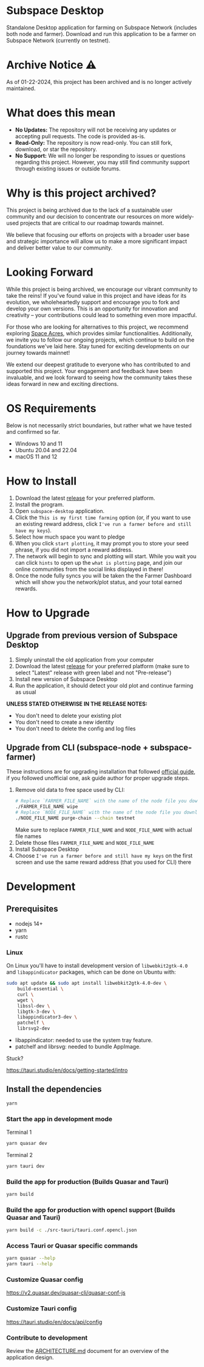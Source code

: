 # Subspace Desktop

Standalone Desktop application for farming on Subspace Network (includes both node and farmer).
Download and run this application to be a farmer on Subspace Network (currently on testnet).

# Archive Notice :warning:
As of 01-22-2024, this project has been archived and is no longer actively maintained.

# What does this mean

- **No Updates:** The repository will not be receiving any updates or accepting pull requests. The code is provided as-is.
- **Read-Only:** The repository is now read-only. You can still fork, download, or star the repository.
- **No Support:** We will no longer be responding to issues or questions regarding this project. However, you may still find community support through existing issues or outside forums.

# Why is this project archived?

This project is being archived due to the lack of a sustainable user community and our decision to concentrate our resources on more widely-used projects that are critical to our roadmap towards mainnet.

We believe that focusing our efforts on projects with a broader user base and strategic importance will allow us to make a more significant impact and deliver better value to our community.

# Looking Forward

While this project is being archived, we encourage our vibrant community to take the reins! If you've found value in this project and have ideas for its evolution, we wholeheartedly support and encourage you to fork and develop your own versions. This is an opportunity for innovation and creativity – your contributions could lead to something even more impactful.

For those who are looking for alternatives to this project, we recommend exploring [Space Acres](https://github.com/nazar-pc/space-acres), which provides similar functionalities.  Additionally, we invite you to follow our ongoing projects, which continue to build on the foundations we've laid here. Stay tuned for exciting developments on our journey towards mainnet!

We extend our deepest gratitude to everyone who has contributed to and supported this project. Your engagement and feedback have been invaluable, and we look forward to seeing how the community takes these ideas forward in new and exciting directions.

# OS Requirements
Below is not necessarily strict boundaries, but rather what we have tested and confirmed so far.

- Windows 10 and 11
- Ubuntu 20.04 and 22.04
- macOS 11 and 12

# How to Install

1. Download the latest [release](https://github.com/subspace/subspace-desktop/releases) for your preferred platform.
2. Install the program.
3. Open `subspace-desktop` application.
4. Click the `This is my first time farming` option (or, if you want to use an existing reward address, click `I've run a farmer before and still have my keys`).
5. Select how much space you want to pledge
6. When you click `start plotting`, it may prompt you to store your seed phrase, if you did not import a reward address.
7. The network will begin to sync and plotting will start. While you wait you can click `hints` to open up the `what is plotting` page, and join our online communities from the social links displayed in there!
8. Once the node fully syncs you will be taken the the Farmer Dashboard which will show you the network/plot status, and your total earned rewards.

# How to Upgrade

## Upgrade from previous version of Subspace Desktop

1. Simply uninstall the old application from your computer
2. Download the latest [release](https://github.com/subspace/subspace-desktop/releases) for your preferred platform (make sure to select "Latest" release with green label and not "Pre-release")
3. Install new version of Subspace Desktop
4. Run the application, it should detect your old plot and continue farming as usual

**UNLESS STATED OTHERWISE IN THE RELEASE NOTES:**
- You don't need to delete your existing plot
- You don't need to create a new identity
- You don't need to delete the config and log files

## Upgrade from CLI (subspace-node + subspace-farmer)

These instructions are for upgrading installation that followed [official guide](https://github.com/subspace/subspace/blob/main/docs/farming.md),
if you followed unofficial one, ask guide author for proper upgrade steps.

1. Remove old data to free space used by CLI:
    ```bash
    # Replace `FARMER_FILE_NAME` with the name of the node file you downloaded from releases
    ./FARMER_FILE_NAME wipe
    # Replace `NODE_FILE_NAME` with the name of the node file you downloaded from releases
    ./NODE_FILE_NAME purge-chain --chain testnet
    ```
   Make sure to replace `FARMER_FILE_NAME` and `NODE_FILE_NAME` with actual file names
2. Delete those files `FARMER_FILE_NAME` and `NODE_FILE_NAME`
3. Install Subspace Desktop
4. Choose `I've run a farmer before and still have my keys` on the first screen and use the same reward address (that you used for CLI) there

# Development

## Prerequisites

- nodejs 14+
- yarn
- rustc

### Linux

On Linux you'll have to install development version of `libwebkit2gtk-4.0` and `libappindicator` packages, which can be done on Ubuntu with:

```bash
sudo apt update && sudo apt install libwebkit2gtk-4.0-dev \
    build-essential \
    curl \
    wget \
    libssl-dev \
    libgtk-3-dev \
    libappindicator3-dev \
    patchelf \
    librsvg2-dev
```

- libappindicator: needed to use the system tray feature.
- patchelf and librsvg: needed to bundle AppImage.

Stuck?

https://tauri.studio/en/docs/getting-started/intro

## Install the dependencies

```bash
yarn
```

### Start the app in development mode

Terminal 1

```bash
yarn quasar dev
```

Terminal 2

```bash
yarn tauri dev
```

### Build the app for production (Builds Quasar and Tauri)

```bash
yarn build
```

### Build the app for production with opencl support (Builds Quasar and Tauri)

```bash
yarn build -c ./src-tauri/tauri.conf.opencl.json
```

### Access Tauri or Quasar specific commands

```bash
yarn quasar --help
yarn tauri --help
```

### Customize Quasar config
<https://v2.quasar.dev/quasar-cli/quasar-conf-js>

### Customize Tauri config
<https://tauri.studio/en/docs/api/config>

### Contribute to development
Review the [ARCHITECTURE.md](./ARCHITECTURE.md) document for an overview of the application design.
